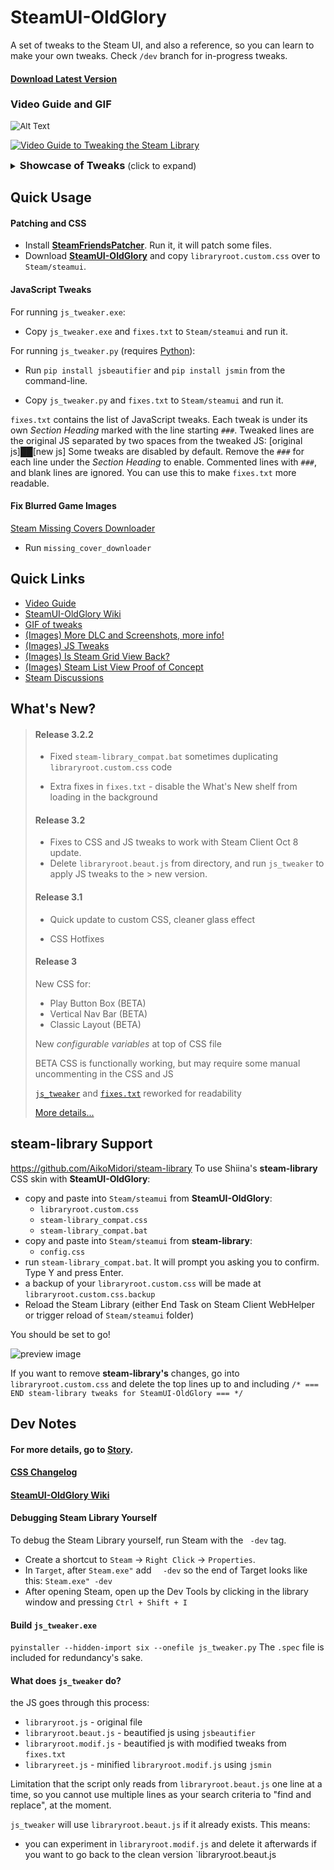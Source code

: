 # SteamUI-OldGlory

A set of tweaks to the Steam UI, and also a reference, so you can learn to make your own tweaks. Check `/dev` branch for in-progress tweaks.

#### [Download Latest Version](https://github.com/Jonius7/SteamUI-OldGlory/releases/latest)

### Video Guide and GIF

<img src="https://media.giphy.com/media/ehn6NIV3ZzVWaLyiDv/giphy.gif" alt="Alt Text" style="zoom:95%;" />

[<img src="https://i.imgur.com/2TZn4ET.png" alt="Video Guide to Tweaking the Steam Library"/>](https://www.youtube.com/watch?v=7_3e9j8FFv8)

<details>
    <summary><h3 style="display: inline; margin: 0; padding: 0;">Showcase of Tweaks</h3> (click to expand)</summary><br>
    Condensed sidebar buttons <br>
    <img src="https://i.imgur.com/YDCDMD1.png" alt="img" style="zoom: 40%;" /> <br><br>
    Show more games <br>
    <img src="https://i.imgur.com/c0AJnsn.png" alt="Show more games" style="zoom: 55%;" /> <br><br>
    Fix blurred images <br>
    <img src="https://media.giphy.com/media/YIKhhaK166Iynrcer8/giphy.gif" alt="Fix blurred images" style="zoom: 100%;" /> <br><br>
    Improved game page layout <br>
    <img src="https://i.imgur.com/7UvT6OX.png" alt="Fix blurred images" style="zoom: 50%;" /> <br><br>
    Show more DLC and screenshots <br>
    <img src="https://media.giphy.com/media/cbPuBtJ1ez2v55SptR/giphy.gif" alt="Show more DLC" style="zoom:80%;" /> <br><br>
    Play bar moved up into box <br>
    <img src="https://i.imgur.com/HrgBUPl.png" alt="Play bar moved up into box" style="zoom:80%;"



​    

 



</details>





## Quick Usage

#### Patching and CSS

- Install [**SteamFriendsPatcher**](https://github.com/PhantomGamers/SteamFriendsPatcher/releases). Run it, it will patch some files.
- Download [**SteamUI-OldGlory**](https://github.com/Jonius7/SteamUI-OldGlory/releases) and copy `libraryroot.custom.css` over to `Steam/steamui`.

#### JavaScript Tweaks

For running `js_tweaker.exe`: 

- Copy `js_tweaker.exe` and `fixes.txt` to `Steam/steamui` and run it. 

For running `js_tweaker.py` (requires [Python](https://www.python.org/downloads/ "Python Downloads Page")): 

- Run `pip install jsbeautifier` and `pip install jsmin` from the command-line.

- Copy `js_tweaker.py` and `fixes.txt` to `Steam/steamui` and run it.

`fixes.txt`  contains the list of JavaScript tweaks.
Each tweak is under its own *Section Heading* marked with the line starting `###`.
Tweaked lines are the original JS separated by two spaces from the tweaked JS:
[original js]&#9608;&#9608;[new js]
Some tweaks are disabled by default. Remove the `###` for each line under the *Section Heading* to enable.
Commented lines with `###`, and blank lines are ignored. You can use this to make `fixes.txt` more readable.

#### Fix Blurred Game Images

[Steam Missing Covers Downloader](https://github.com/Jonius7/steam-missing-covers-downloader/releases/tag/new-format-fix)

-  Run `missing_cover_downloader`

## Quick Links

- [Video Guide](https://www.youtube.com/watch?v=7_3e9j8FFv8)
- [SteamUI-OldGlory Wiki](https://github.com/Jonius7/SteamUI-OldGlory/wiki)
- [GIF of tweaks](https://gyazo.com/38d0101b493741501697b4a0f5f0818f)
- [(Images) More DLC and Screenshots, more info!](https://imgur.com/a/3WTdrXP)
- [(Images) JS Tweaks](https://imgur.com/a/mL4QNYB)
- [(Images) Is Steam Grid View Back?](https://imgur.com/gallery/qcIHx0l)
- [(Images) Steam List View Proof of Concept](https://imgur.com/a/ZqvqrkR)
- [Steam Discussions](https://steamcommunity.com/discussions/forum/0/2451595019863406679/)



## What's New?
>
>#### Release 3.2.2
>
>- Fixed `steam-library_compat.bat` sometimes duplicating `libraryroot.custom.css` code
>
>- Extra fixes in `fixes.txt` - disable the What's New shelf from loading in the background
>
>#### Release 3.2
>
>- Fixes to CSS and JS tweaks to work with Steam Client Oct 8 update.
>- Delete `libraryroot.beaut.js` from directory, and run `js_tweaker` to apply JS tweaks to the > new version.
>
>#### Release 3.1
>
>- Quick update to custom CSS, cleaner glass effect
>
>- CSS Hotfixes
>
>#### Release 3
>
>New CSS for:
>
>- Play Button Box (BETA)
>- Vertical Nav Bar (BETA)
>- Classic Layout (BETA)
>
>New *configurable variables* at top of CSS file
>
>BETA CSS is functionally working, but may require some manual uncommenting in the CSS and JS
>
>[`js_tweaker`](https://github.com/Jonius7/SteamUI-OldGlory/blob/Release_3/js_tweaker) and [`fixes.txt`](https://github.com/Jonius7/SteamUI-OldGlory/blob/Release_3/fixes.txt) reworked for readability
>
>
>
>[More details...](https://github.com/Jonius7/SteamUI-OldGlory/releases)


## steam-library Support

https://github.com/AikoMidori/steam-library
To use Shiina's **steam-library** CSS skin with **SteamUI-OldGlory**:

- copy and paste into `Steam/steamui` from **SteamUI-OldGlory**: 
  - `libraryroot.custom.css`
  - `steam-library_compat.css` 
  - `steam-library_compat.bat` 
- copy and paste into `Steam/steamui` from **steam-library**:
  - `config.css` 
- run `steam-library_compat.bat`. It will prompt you asking you to confirm. Type Y and press Enter.
- a backup of your `libraryroot.custom.css` will be made at `libraryroot.custom.css.backup`
- Reload the Steam Library (either End Task on Steam Client WebHelper or trigger reload of `Steam/steamui` folder)

You should be set to go!

![preview image](https://i.imgur.com/4gWzhj9.png)

If you want to remove **steam-library's** changes, go into `libraryroot.custom.css` and delete the top lines up to and including `/* === END steam-library tweaks for SteamUI-OldGlory === */`

## Dev Notes

#### For more details, go to [Story](docs/story.md).

#### [CSS Changelog](docs/CSS%20Changelog.md)

#### [SteamUI-OldGlory Wiki](https://github.com/Jonius7/SteamUI-OldGlory/wiki)

#### Debugging Steam Library Yourself

To debug the Steam Library yourself, run Steam with the ` -dev` tag.

- Create a shortcut to `Steam` -> `Right Click` -> `Properties`.
- In `Target`, after `Steam.exe"` add `  -dev` so the end of Target looks like this: `Steam.exe" -dev`
- After opening Steam, open up the Dev Tools by clicking in the library window and pressing `Ctrl + Shift + I`

#### Build `js_tweaker.exe`

`pyinstaller --hidden-import six --onefile js_tweaker.py`
The `.spec` file is included for redundancy's sake.

#### What does `js_tweaker` do?

the JS goes through this process:

- `libraryroot.js` - original file
- `libraryroot.beaut.js` - beautified js using `jsbeautifier`
- `libraryroot.modif.js` - beautified js with modified tweaks from `fixes.txt`
- `libraryreet.js` - minified `libraryroot.modif.js` using `jsmin`

Limitation that the script only reads from `libraryroot.beaut.js` one line at a time, so you cannot use multiple lines as your search criteria to "find and replace", at the moment.

`js_tweaker` will use `libraryroot.beaut.js` if it already exists. This means:

- you can experiment in `libraryroot.modif.js` and delete it afterwards if you want to go back to the clean version `libraryroot.beaut.js
